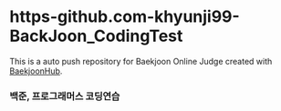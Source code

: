 # https-github.com-khyunji99-BackJoon_CodingTest
This is a auto push repository for Baekjoon Online Judge created with [BaekjoonHub](https://github.com/BaekjoonHub/BaekjoonHub).
### 백준, 프로그래머스 코딩연습
